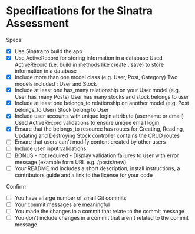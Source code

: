 # Specifications for the Sinatra Assessment

Specs:
- [x] Use Sinatra to build the app
- [x] Use ActiveRecord for storing information in a database
    Used ActiveRecord (i.e. build in methods like create , save) to store information in a database
- [x] Include more than one model class (e.g. User, Post, Category)
    Two models included : User and Stock
- [x] Include at least one has_many relationship on your User model (e.g.   User has_many Posts)
    User has many stocks and stock belongs to user
- [x] Include at least one belongs_to relationship on another model (e.g. Post belongs_to User)
    Stock belong to User
- [x] Include user accounts with unique login attribute (username or email)
    Used ActiveRecord validations to ensure unique email login
- [x] Ensure that the belongs_to resource has routes for Creating, Reading, Updating and Destroying
    Stock controller contains the CRUD routes
- [ ] Ensure that users can't modify content created by other users
- [ ] Include user input validations
- [ ] BONUS - not required - Display validation failures to user with error message (example form URL e.g. /posts/new)
- [ ] Your README.md includes a short description, install instructions, a contributors guide and a link to the license for your code

Confirm
- [ ] You have a large number of small Git commits
- [ ] Your commit messages are meaningful
- [ ] You made the changes in a commit that relate to the commit message
- [ ] You don't include changes in a commit that aren't related to the commit message